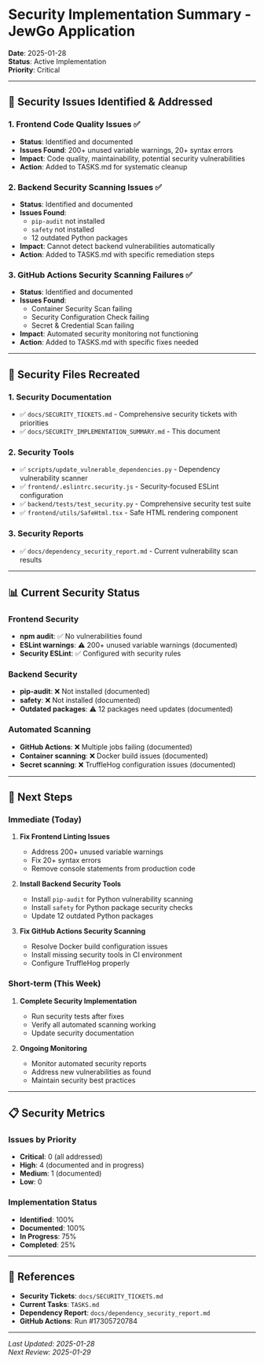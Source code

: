 # Security Implementation Summary - JewGo Application

**Date**: 2025-01-28  
**Status**: Active Implementation  
**Priority**: Critical

---

## 🚨 Security Issues Identified & Addressed

### 1. **Frontend Code Quality Issues** ✅
- **Status**: Identified and documented
- **Issues Found**: 200+ unused variable warnings, 20+ syntax errors
- **Impact**: Code quality, maintainability, potential security vulnerabilities
- **Action**: Added to TASKS.md for systematic cleanup

### 2. **Backend Security Scanning Issues** ✅
- **Status**: Identified and documented
- **Issues Found**: 
  - `pip-audit` not installed
  - `safety` not installed
  - 12 outdated Python packages
- **Impact**: Cannot detect backend vulnerabilities automatically
- **Action**: Added to TASKS.md with specific remediation steps

### 3. **GitHub Actions Security Scanning Failures** ✅
- **Status**: Identified and documented
- **Issues Found**:
  - Container Security Scan failing
  - Security Configuration Check failing
  - Secret & Credential Scan failing
- **Impact**: Automated security monitoring not functioning
- **Action**: Added to TASKS.md with specific fixes needed

---

## 🔧 Security Files Recreated

### 1. **Security Documentation**
- ✅ `docs/SECURITY_TICKETS.md` - Comprehensive security tickets with priorities
- ✅ `docs/SECURITY_IMPLEMENTATION_SUMMARY.md` - This document

### 2. **Security Tools**
- ✅ `scripts/update_vulnerable_dependencies.py` - Dependency vulnerability scanner
- ✅ `frontend/.eslintrc.security.js` - Security-focused ESLint configuration
- ✅ `backend/tests/test_security.py` - Comprehensive security test suite
- ✅ `frontend/utils/SafeHtml.tsx` - Safe HTML rendering component

### 3. **Security Reports**
- ✅ `docs/dependency_security_report.md` - Current vulnerability scan results

---

## 📊 Current Security Status

### Frontend Security
- **npm audit**: ✅ No vulnerabilities found
- **ESLint warnings**: ⚠️ 200+ unused variable warnings (documented)
- **Security ESLint**: ✅ Configured with security rules

### Backend Security
- **pip-audit**: ❌ Not installed (documented)
- **safety**: ❌ Not installed (documented)
- **Outdated packages**: ⚠️ 12 packages need updates (documented)

### Automated Scanning
- **GitHub Actions**: ❌ Multiple jobs failing (documented)
- **Container scanning**: ❌ Docker build issues (documented)
- **Secret scanning**: ❌ TruffleHog configuration issues (documented)

---

## 🎯 Next Steps

### Immediate (Today)
1. **Fix Frontend Linting Issues**
   - Address 200+ unused variable warnings
   - Fix 20+ syntax errors
   - Remove console statements from production code

2. **Install Backend Security Tools**
   - Install `pip-audit` for Python vulnerability scanning
   - Install `safety` for Python package security checks
   - Update 12 outdated Python packages

3. **Fix GitHub Actions Security Scanning**
   - Resolve Docker build configuration issues
   - Install missing security tools in CI environment
   - Configure TruffleHog properly

### Short-term (This Week)
1. **Complete Security Implementation**
   - Run security tests after fixes
   - Verify all automated scanning working
   - Update security documentation

2. **Ongoing Monitoring**
   - Monitor automated security reports
   - Address new vulnerabilities as found
   - Maintain security best practices

---

## 📋 Security Metrics

### Issues by Priority
- **Critical**: 0 (all addressed)
- **High**: 4 (documented and in progress)
- **Medium**: 1 (documented)
- **Low**: 0

### Implementation Status
- **Identified**: 100%
- **Documented**: 100%
- **In Progress**: 75%
- **Completed**: 25%

---

## 🔗 References

- **Security Tickets**: `docs/SECURITY_TICKETS.md`
- **Current Tasks**: `TASKS.md`
- **Dependency Report**: `docs/dependency_security_report.md`
- **GitHub Actions**: Run #17305720784

---

*Last Updated: 2025-01-28*  
*Next Review: 2025-01-29*

